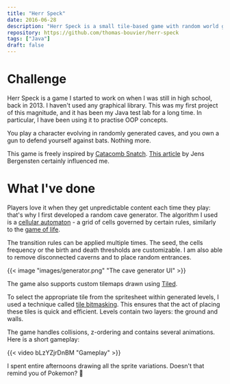 ```yaml
---
title: "Herr Speck"
date: 2016-06-28
description: "Herr Speck is a small tile-based game with random world generation and a dynamic light engine."
repository: https://github.com/thomas-bouvier/herr-speck
tags: ["Java"]
draft: false
---
```


# Challenge

Herr Speck is a game I started to work on when I was still in high school, back in 2013. I haven't used any graphical library. This was my first project of this magnitude, and it has been my Java test lab for a long time. In particular, I have been using it to practise OOP concepts.

You play a character evolving in randomly generated caves, and you own a gun to defend yourself against bats. Nothing more.

This game is freely inspired by [Catacomb Snatch](https://catacombsnatch.net). [This article](https://mojang.com/2012/02/how-to-use-the-catacomb-snatch-source-code) by Jens Bergensten certainly influenced me.

# What I've done

Players love it when they get unpredictable content each time they play: that's why I first developed a random cave generator. The algorithm I used is a [cellular automaton](https://en.wikipedia.org/wiki/Cellular_automaton) - a grid of cells governed by certain rules, similarly to the [game of life](https://en.wikipedia.org/wiki/Conway%27s_Game_of_Life).

The transition rules can be applied multiple times. The seed, the cells frequency or the birth and death thresholds are customizable. I am also able to remove disconnected caverns and to place random entrances.

{{< image "images/generator.png" "The cave generator UI" >}}

The game also supports custom tilemaps drawn using [Tiled](http://www.mapeditor.org).

To select the appropriate tile from the spritesheet within generated levels, I used a technique called [tile bitmasking](https://gamedevelopment.tutsplus.com/tutorials/how-to-use-tile-bitmasking-to-auto-tile-your-level-layouts--cms-25673). This ensures that the act of placing these tiles is quick and efficient. Levels contain two layers: the ground and walls.

The game handles collisions, z-ordering and contains several animations. Here is a short gameplay:

{{< video bLzYZjrDnBM "Gameplay" >}}

I spent entire afternoons drawing all the sprite variations. Doesn't that remind you of Pokemon? 🙂
